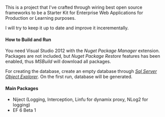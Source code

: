 This is a project that I've crafted through wiring best open source frameworks to be a Starter Kit for Enterprise Web Applications for Production or Learning purposes.

 I will try to keep it up to date and improve it incerementally.
   
  
#### How to Build and Run

You need Visual Studio 2012 with the *Nuget Package Manager* extension.   
Packages are not included, but *Nuget Package Restore* features has been enabled, thus *MSBuild* will download all packages.   

For creating the database, create an empty database through [*Sql Server Object Explorer*](http://msdn.microsoft.com/en-us/library/hh272693.aspx).
On the first run, database will be generated.

#### Main Packages
 * Niject \(Logging, Interception, Linfu for dynamix proxy, NLog2 for logging\)
 * EF 6 Beta 1

